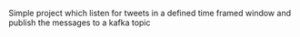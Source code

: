Simple project which listen for tweets in a defined time framed window and publish the messages to a kafka topic
